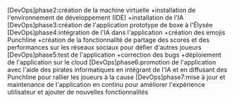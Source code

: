 [DevOps]phase2:création de la machine virtuelle +installation de l'environnement de développement (IDE) +installation de l'IA</s> [DevOps]phase3:création de l'application prototype de boxe à l'Élysée</s> [DevOps]phase4:intégration de l'IA dans l'application +création des emojis Punchline +création de la fonctionnalité de partage des scores et des performances sur les réseaux sociaux pour défier d'autres joueurs</s> [DevOps]phase5:test de l'application +correction des bugs +déploiement de l'application sur le cloud</s> [DevOps]phase6:promotion de l'application avec l'aide des pirates informatiques en intégrant de l'IA et en diffusant des Punchline pour rallier les joueurs à la cause</s> [DevOps]phase7:mise à jour et maintenance de l'application en continu pour améliorer l'expérience utilisateur et ajouter de nouvelles fonctionnalités</s>